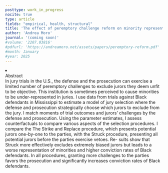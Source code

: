```yaml
---
posttype: work_in_progress
nocite: true
type: article
fields: "empirical, health, structural"
title: 'The effect of peremptory challenge reform on minority representation in juries and on trial outcomes'
author: 'Andrea Moro'
journal: '(coming soon)'
#volume: '2207.03816'
#pdfurl: 'https://andreamoro.net/assets/papers/peremptory-reform.pdf'
#month: January
#year: 2025
---
```


<li class='acc_hide'> <div class="title">Abstract</div>
In jury trials in the U.S., the defense and the prosecution can exercise a limited
number of peremptory challenges to exclude jurors they deem unfit to be objective.
This institution is sometimes perceived to cause minorities to be under-represented in
juries. I use data from trials against Black defendants in Mississippi to estimate a model
of jury selection where the defense and prosecution strategically choose which jurors to
exclude from the jury. I match moments of trial outcomes and jurors’ challenges by
the defense and prosecution. Using the parameter estimates, I assess counterfactuals
to compare various aspects of the selection procedures. I compare the The Strike and
Replace procedure, which presents potential jurors one-by-one to the parties, with the
Struck procedure, presenting all potential jurors before the parties exercise vetoes. Re-
sults show that Struck more effectively excludes extremely biased jurors but leads to
a worse representation of minorities and higher conviction rates of Black defendants.
In all procedures, granting more challenges to the parties favors the prosecution and
significantly increases conviction rates of Black defendants.
</li>
<!-- <li class='acc_hide pdfli spacepdf'>
  <span class="title"><a href="http://andreamoro.net/assets/papers/nonlinear_health-external.pdf" target="_blank">
    External appendix
    </a>
  </span>
</li> -->

